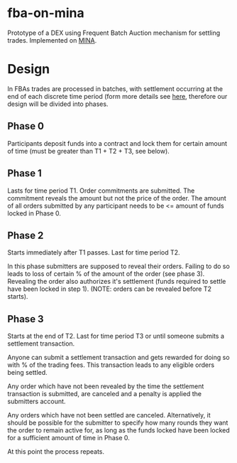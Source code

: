 # fba-on-mina

Prototype of a DEX using Frequent Batch Auction mechanism for settling trades. Implemented on [MINA](https://minaprotocol.com/).

# Design

In FBAs trades are processed in batches, with settlement occurring at the end of each discrete time period (form more details see [here](https://academic.oup.com/qje/article/130/4/1547/1916146#173478425), therefore our design will be divided into phases.

## Phase 0

Participants deposit funds into a contract and lock them for certain amount of time (must be greater than T1 + T2 + T3, see below).

## Phase 1

Lasts for time period T1.
Order commitments are submitted. The commitment reveals the amount but not the price of the order. The amount of all orders submitted by any participant needs to be <= amount of funds locked in Phase 0.

## Phase 2

Starts immediately after T1 passes.
Last for time period T2.

In this phase submitters are supposed to reveal their orders. Failing to do so leads to loss of certain % of the amount of the order (see phase 3).
Revealing the order also authorizes it's settlement (funds required to settle have been locked in step 1).
(NOTE: orders can be revealed before T2 starts).

## Phase 3

Starts at the end of T2.
Last for time period T3 or until someone submits a settlement transaction.

Anyone can submit a settlement transaction and gets rewarded for doing so with % of the trading fees. This transaction leads to any eligible orders being settled.

Any order which have not been revealed by the time the settlement transaction is submitted, are canceled and a penalty is applied the submitters account.

Any orders which have not been settled are canceled. Alternatively, it should be possible for the submitter to specify how many rounds they want the order to remain active for, as long as the funds locked have been locked for a sufficient amount of time in Phase 0.

At this point the process repeats.

